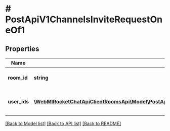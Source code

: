 # # PostApiV1ChannelsInviteRequestOneOf1

## Properties

Name | Type | Description | Notes
------------ | ------------- | ------------- | -------------
**room_id** | **string** | The channel&#39;s id |
**user_ids** | [**\WebMIRocketChatApiClientRoomsApi\Model\PostApiV1ChannelsAddAll200ResponseChannelLastMessageMdInnerValueInner[]**](PostApiV1ChannelsAddAll200ResponseChannelLastMessageMdInnerValueInner.md) | An array of the userId of users to be invited |

[[Back to Model list]](../../README.md#models) [[Back to API list]](../../README.md#endpoints) [[Back to README]](../../README.md)
